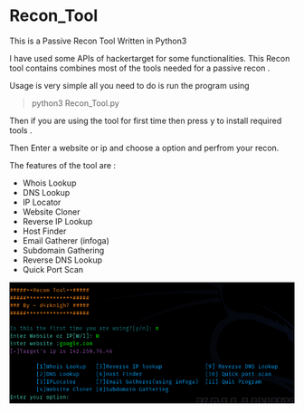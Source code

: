 # Recon_Tool
This is a Passive Recon Tool Written in Python3

I have used some APIs of hackertarget for some functionalities. This Recon tool contains combines most of the tools needed for a passive recon . 

Usage is very simple all you need to do is run the program using 

> python3 Recon_Tool.py

Then if you are using the tool for first time then press y to install required tools .

Then Enter a website or ip and choose a option and perfrom your recon.

The features of the tool are :

* Whois Lookup
* DNS Lookup
* IP Locator
* Website Cloner
* Reverse IP Lookup
* Host Finder
* Email Gatherer (infoga)
* Subdomain Gathering
* Reverse DNS Lookup
* Quick Port Scan

![](images/Sample.png)



